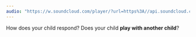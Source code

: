```yaml
---
audio: "https://w.soundcloud.com/player/?url=https%3A//api.soundcloud.com/tracks/1406191279%3Fsecret_token%3Ds-XjvESxmW8vw&color=%23ff5500&auto_play=true&hide_related=false&show_comments=true&show_user=true&show_reposts=false&show_teaser=true&visual=true"
---
```


How does your child respond? Does your child <strong>play with another child</strong>?